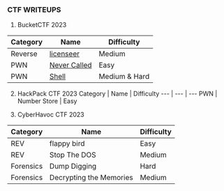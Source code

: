 ### CTF WRITEUPS

1. BucketCTF 2023

Category | Name | Difficulty
--- | --- | ---
Reverse | [licenseer](BucketCTF%202023/REV%20-%20licenseer/REV%20-%20licenseer%20(Medium).md) | Medium
PWN | [Never Called](BucketCTF%202023/PWN%20-%20Never%20Called/PWN%20-%20Never%20Called%20(Easy).md) | Easy
PWN | [Shell](BucketCTF%202023/PWN%20-%20Shell/PWN%20-%20Shell%20(Medium%20&%20Hard).md) | Medium & Hard

2. HackPack CTF 2023
Category | Name | Difficulty
--- | --- | ---
PWN | Number Store | Easy

3. CyberHavoc CTF 2023

Category | Name | Difficulty
--- | --- | ---
REV | flappy bird | Easy
REV | Stop The DOS | Medium
Forensics | Dump Digging | Hard
Forensics | Decrypting the Memories | Medium
